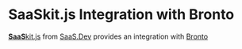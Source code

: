 
# **SaaS**kit.js Integration with Bronto

[**SaaS**kit.js](https://saaskit.js.org) from [SaaS.Dev](https://saas.dev) provides an integration with [Bronto](https://saaskit.js.org/integrations/bronto)
